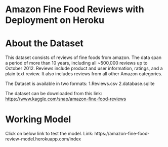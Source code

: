 # Amazon Fine Food Reviews with Deployment on Heroku

<h1>About the Dataset</h1>
This dataset consists of reviews of fine foods from amazon. The data span a period of more than 10 years, including all ~500,000 reviews up to October 2012. Reviews include product and user information, ratings, and a plain text review. It also includes reviews from all other Amazon categories.

The Dataset is available in two formats:
1.Reviews.csv 
2.database.sqlite

The dataset can be downloaded from this link: https://www.kaggle.com/snap/amazon-fine-food-reviews

<h1>Working Model</h1>
Click on below link to test the model.
Link: https://amazon-fine-food-review-model.herokuapp.com/index
